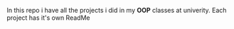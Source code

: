 In this repo i have all the projects i did in my **OOP** classes at univerity. Each project has it's own ReadMe 
